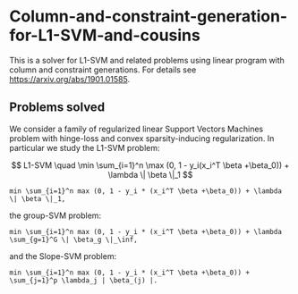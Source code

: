 # Column-and-constraint-generation-for-L1-SVM-and-cousins
This is a solver for L1-SVM and related problems using linear program with column and constraint generations. For details see https://arxiv.org/abs/1901.01585. 

## Problems solved

We consider a family of regularized linear Support Vectors Machines problem with hinge-loss and convex sparsity-inducing regularization. In particular we study the L1-SVM problem:

$$ L1-SVM \quad \min \sum_{i=1}^n \max (0, 1 - y_i(x_i^T \beta +\beta_0)) + \lambda \| \beta \|_1 $$


```
min \sum_{i=1}^n max (0, 1 - y_i * (x_i^T \beta +\beta_0)) + \lambda \| \beta \|_1,
```
the group-SVM problem:
```
min \sum_{i=1}^n max (0, 1 - y_i * (x_i^T \beta +\beta_0)) + \lambda \sum_{g=1}^G \| \beta_g \|_\inf,
```
and the Slope-SVM problem:
```
min \sum_{i=1}^n max (0, 1 - y_i * (x_i^T \beta +\beta_0)) + \sum_{j=1}^p \lambda_j | \beta_(j) |.
```

